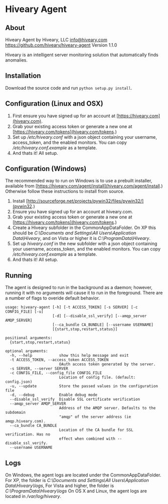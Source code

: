 
Hiveary Agent
=============

About
-----

Hiveary Agent by Hiveary, LLC <info@hiveary.com>
<https://github.com/hiveary/hiveary-agent>
Version 1.1.0

Hiveary is an intelligent server monitoring solution that automatically finds anomalies.


Installation
--------------------------

Download the source code and run `python setup.py install`.


Configuration (Linux and OSX)
--------------------------

1. First ensure you have signed up for an account at [https://hiveary.com](hiveary.com).
2. Grab your existing access token or generate a new one at [https://hiveary.com/tokens](hiveary.com/tokens.)
3. Set up _/etc/hiveary.conf_ with a json object containing your username, access_token, and the enabled monitors. You can copy _/etc/hiveary.conf.example_ as a template.
4. And thats it! All setup.


Configuration (Windows)
--------------------------

The recommended way to run on Windows is to use a prebuilt installer, available
from [https://hiveary.com/agent/install](hiveary.com/agent/install.) Otherwise follow these instructions to install from source.

1. Install [http://sourceforge.net/projects/pywin32/files/pywin32/](pywin32.)
2. Ensure you have signed up for an account at hiveary.com.
3. Grab your existing access token or generate a new one at [https://hiveary.com/tokens](hiveary.com/tokens.)
4. Create a Hiveary subfolder in the CommonAppDataFolder. On XP this should be _C:\Documents and Settings\All Users\Application Data\Hiveary_, and on Vista or higher it is _C:\ProgramData\Hiveary_.
4. Set up _hiveary.conf_ in the new subfolder with a json object containing your username, access_token, and the enabled monitors. You can copy _/etc/hiveary.conf.example_ as a template.
5. And thats it! All setup.


Running
---------

The agent is designed to run in the background as a daemon; however, running it
with no arguments will cause it to run in the foreground.
There are a number of flags to overide default behavior.

    usage: hiveary-agent [-h] [-t ACCESS_TOKEN] [-s SERVER] [-c CONFIG_FILE] [-u]
                         [-d] [--disable_ssl_verify] [--amqp_server AMQP_SERVER]
                         [--ca_bundle CA_BUNDLE] [--username USERNAME]
                         [{start,stop,restart,status}]

    positional arguments:
      {start,stop,restart,status}

    optional arguments:
      -h, --help            show this help message and exit
      -t ACCESS_TOKEN, --access_token ACCESS_TOKEN
                            OAuth access token generated by the server.
      -s SERVER, --server SERVER
      -c CONFIG_FILE, --config_file CONFIG_FILE
                            Location of config file. (default: config.json)
      -u, --update          Store the passed values in the configuration file
      -d, --debug           Enable debug mode
      --disable_ssl_verify  Disable SSL certificate verification
      --amqp_server AMQP_SERVER
                            Address of the AMQP server. Defaults to the subdomain
                            "amqp" of the server address (ie amqp.hiveary.com).
      --ca_bundle CA_BUNDLE
                            Location of the CA bundle for SSL verification. Has no
                            effect when combined with --disable_ssl_verify.
      --username USERNAME


Logs
--------------------------
On Windows, the agent logs are located under the CommonAppDataFolder. For XP, the folder is _C:\Documents and Settings\All Users\Application Data\Hiveary\logs_, For Vista and higher, the folder is _C:\ProgramData\Hiveary\logs_
On OS X and Linux, the agent logs are located in _/var/log/hiveary_.
